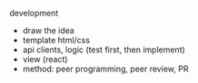 development
- draw the idea
- template html/css
- api clients, logic (test first, then implement)
- view (react)
- method: peer programming, peer review, PR
